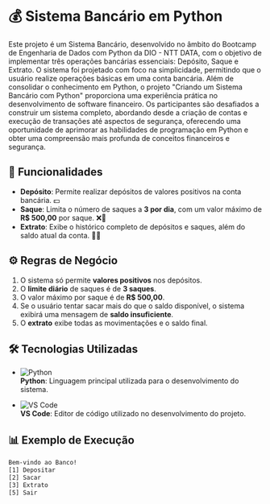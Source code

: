 # 💰 Sistema Bancário em Python

Este projeto é um Sistema Bancário, desenvolvido no âmbito do Bootcamp de Engenharia de Dados com Python da DIO - NTT DATA, com o objetivo de implementar três operações bancárias essenciais: Depósito, Saque e Extrato. O sistema foi projetado com foco na simplicidade, permitindo que o usuário realize operações básicas em uma conta bancária. Além de consolidar o conhecimento em Python, o projeto "Criando um Sistema Bancário com Python" proporciona uma experiência prática no desenvolvimento de software financeiro. Os participantes são desafiados a construir um sistema completo, abordando desde a criação de contas e execução de transações até aspectos de segurança, oferecendo uma oportunidade de aprimorar as habilidades de programação em Python e obter uma compreensão mais profunda de conceitos financeiros e segurança.



## 🚀 Funcionalidades

- **Depósito**: Permite realizar depósitos de valores positivos na conta bancária. 💵
- **Saque**: Limita o número de saques a **3 por dia**, com um valor máximo de **R$ 500,00** por saque. ❌💸
- **Extrato**: Exibe o histórico completo de depósitos e saques, além do saldo atual da conta. 📄💲

## ⚙️ Regras de Negócio

1. O sistema só permite **valores positivos** nos depósitos.
2. O **limite diário** de saques é de **3 saques**.
3. O valor máximo por saque é de **R$ 500,00**.
4. Se o usuário tentar sacar mais do que o saldo disponível, o sistema exibirá uma mensagem de **saldo insuficiente**.
5. O **extrato** exibe todas as movimentações e o saldo final.

## 🛠️ Tecnologias Utilizadas

- ![Python](https://img.shields.io/badge/Python-3776AB?style=for-the-badge&logo=python&logoColor=white)  
  **Python**: Linguagem principal utilizada para o desenvolvimento do sistema.

- ![VS Code](https://img.shields.io/badge/Visual%20Studio%20Code-007ACC?style=for-the-badge&logo=visualstudiocode&logoColor=white)  
  **VS Code**: Editor de código utilizado no desenvolvimento do projeto.

## 📊 Exemplo de Execução

```bash
Bem-vindo ao Banco!
[1] Depositar
[2] Sacar
[3] Extrato
[5] Sair

